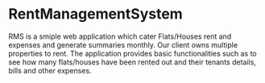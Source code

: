 # RentManagementSystem

RMS is a smiple web application which cater Flats/Houses rent and expenses and generate summaries monthly. 
Our client owns multiple properties to rent. 
The application provides basic functionalities such as to see how many flats/houses have been rented out and their tenants details, bills and other expenses.
